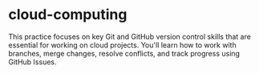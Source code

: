 # cloud-computing
This practice focuses on key Git and GitHub version control skills that are essential for working on cloud projects. You'll learn how to work with branches, merge changes, resolve conflicts, and track progress using GitHub Issues.

